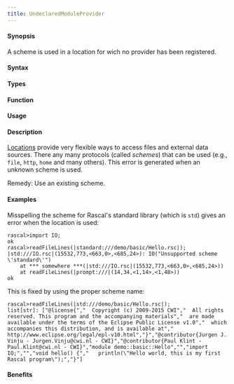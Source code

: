 ```yaml
---
title: UndeclaredModuleProvider
---
```


#### Synopsis

A scheme is used in a location for wich no provider has been registered.

#### Syntax

#### Types

#### Function
       
#### Usage

#### Description

[Locations](/Rascal/Expressions/Values/Location) provide very flexible ways to access files and external data sources.
There any many protocols (called _schemes_) that can be used (e.g., `file`, `http`, `home` and many others).
This error is generated when an unknown scheme is used.

Remedy: Use an existing scheme.

#### Examples

Misspelling the scheme for Rascal's standard library (which is `std`) gives an error when the location is used:

```rascal-shell
rascal>import IO;
ok
rascal>readFileLines(|standard:///demo/basic/Hello.rsc|);
|std:///IO.rsc|(15532,773,<663,0>,<685,24>): IO("Unsupported scheme \'standard\'")
	at *** somewhere ***(|std:///IO.rsc|(15532,773,<663,0>,<685,24>))
	at readFileLines(|prompt:///|(14,34,<1,14>,<1,48>))
ok
```
This is fixed by using the proper scheme name:

```rascal-shell
rascal>readFileLines(|std:///demo/basic/Hello.rsc|);
list[str]: ["@license{","  Copyright (c) 2009-2015 CWI","  All rights reserved. This program and the accompanying materials","  are made available under the terms of the Eclipse Public License v1.0","  which accompanies this distribution, and is available at","  http://www.eclipse.org/legal/epl-v10.html","}","@contributor{Jurgen J. Vinju - Jurgen.Vinju@cwi.nl - CWI}","@contributor{Paul Klint - Paul.Klint@cwi.nl - CWI}","module demo::basic::Hello","","import IO;","","void hello() {","   println(\"Hello world, this is my first Rascal program\");","}"]
```

#### Benefits


